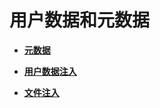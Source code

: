 # 用户数据和元数据<a name="ZH-CN_TOPIC_0140313879"></a>

-   **[元数据](元数据.md)**  

-   **[用户数据注入](用户数据注入.md)**  

-   **[文件注入](文件注入.md)**  


